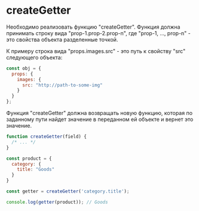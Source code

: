 # createGetter

Необходимо реализовать функцию "createGetter". Функция должна принимать строку вида "prop-1.prop-2.prop-n", где "prop-1, ..., prop-n" - это свойства объекта разделенные точкой.

К примеру строка вида "props.images.src" - это путь к свойству "src" следующего объекта: 

```javascript 
const obj = { 
  props: { 
    images: {
      src: "http://path-to-some-img"
    }
  }
};
```
Функция "createGetter" должна возвращать новую функцию, которая по заданному пути найдет значение в переданном ей объекте и вернет это значение.

```javascript
function createGetter(field) {
  /* ... */
}

const product = {
  category: {
    title: "Goods"
  }
}

const getter = createGetter('category.title');

console.log(getter(product)); // Goods
```
